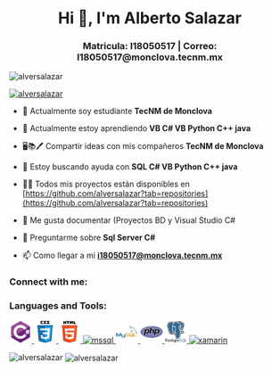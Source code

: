 <h1 align="center">Hi 👋, I'm Alberto Salazar</h1>
<h3 align="center">Matricula: I18050517 | Correo: I18050517@monclova.tecnm.mx</h3>

<p align="left"> <img src="https://komarev.com/ghpvc/?username=alversalazar&label=Profile%20views&color=0e75b6&style=flat" alt="alversalazar" /> </p>

<p align="left"> <a href="https://github.com/ryo-ma/github-profile-trophy"><img src="https://github-profile-trophy.vercel.app/?username=alversalazar" alt="alversalazar" /></a> </p>

- 🏫 Actualmente soy estudiante **TecNM de Monclova**

- 📝 Actualmente estoy aprendiendo **VB C# VB Python C++ java**

- 🖥️📚🖊️ Compartir ideas con mis compañeros **TecNM de Monclova**

- 🤝 Estoy buscando ayuda con **SQL C# VB Python C++ java**

- 👨‍💻 Todos mis proyectos están disponibles en [https://github.com/alversalazar?tab=repositories](https://github.com/alversalazar?tab=repositories)

- 📝 Me gusta documentar (Proyectos BD y Visual Studio C#

- 💬 Preguntarme sobre **Sql Server C#**

- 📫 Como llegar a mi **i18050517@monclova.tecnm.mx**

<h3 align="left">Connect with me:</h3>
<p align="left">
</p>

<h3 align="left">Languages and Tools:</h3>
<p align="left"> <a href="https://www.w3schools.com/cs/" target="_blank" rel="noreferrer"> <img src="https://raw.githubusercontent.com/devicons/devicon/master/icons/csharp/csharp-original.svg" alt="csharp" width="40" height="40"/> </a> <a href="https://www.w3schools.com/css/" target="_blank" rel="noreferrer"> <img src="https://raw.githubusercontent.com/devicons/devicon/master/icons/css3/css3-original-wordmark.svg" alt="css3" width="40" height="40"/> </a> <a href="https://www.w3.org/html/" target="_blank" rel="noreferrer"> <img src="https://raw.githubusercontent.com/devicons/devicon/master/icons/html5/html5-original-wordmark.svg" alt="html5" width="40" height="40"/> </a> <a href="https://www.microsoft.com/en-us/sql-server" target="_blank" rel="noreferrer"> <img src="https://www.svgrepo.com/show/303229/microsoft-sql-server-logo.svg" alt="mssql" width="40" height="40"/> </a> <a href="https://www.mysql.com/" target="_blank" rel="noreferrer"> <img src="https://raw.githubusercontent.com/devicons/devicon/master/icons/mysql/mysql-original-wordmark.svg" alt="mysql" width="40" height="40"/> </a> <a href="https://www.php.net" target="_blank" rel="noreferrer"> <img src="https://raw.githubusercontent.com/devicons/devicon/master/icons/php/php-original.svg" alt="php" width="40" height="40"/> </a> <a href="https://www.postgresql.org" target="_blank" rel="noreferrer"> <img src="https://raw.githubusercontent.com/devicons/devicon/master/icons/postgresql/postgresql-original-wordmark.svg" alt="postgresql" width="40" height="40"/> </a> <a href="https://dotnet.microsoft.com/apps/xamarin" target="_blank" rel="noreferrer"> <img src="https://raw.githubusercontent.com/detain/svg-logos/780f25886640cef088af994181646db2f6b1a3f8/svg/xamarin.svg" alt="xamarin" width="40" height="40"/> </a> </p>

<p><img align="left" src="https://github-readme-stats.vercel.app/api/top-langs?username=alversalazar&show_icons=true&locale=en&layout=compact" alt="alversalazar" /></p>

<p>&nbsp;<img align="center" src="https://github-readme-stats.vercel.app/api?username=alversalazar&show_icons=true&locale=en" alt="alversalazar" /></p>

